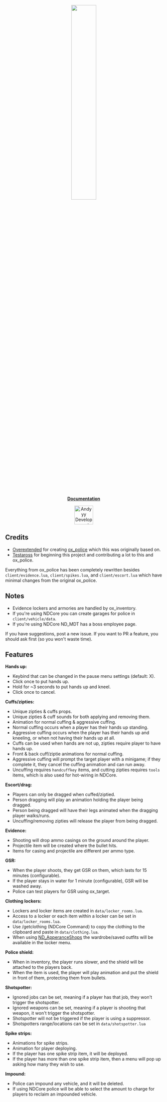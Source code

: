 <p  align="center">
    <a href="https://ndcore.dev" target="_blank">
        <img src="https://github.com/Testaross/ND_Police/assets/86536434/f8ab5177-c317-41f2-a35a-92d2a7b39ce5" width="40%" />
    </a>
</p>

<p align="center"><b><a href="https://ndcore.dev/">Documentation</a></b>

<div align="center">
    <a href="https://discord.gg/Z9Mxu72zZ6" target="_blank">
        <img src="https://discordapp.com/api/guilds/857672921912836116/widget.png?style=banner2" alt="Andyyy Development Server" height="60px" />
    </a>
</div>




## Credits
- [Overextended](https://github.com/overextended) for creating [ox_police](https://github.com/overextended/ox_police) which this was originally based on.
- [Testaross](https://github.com/Testaross) for beginning this project and contributing a lot to this and ox_police.

Everything from ox_police has been completely rewritten besides `client/evidence.lua`, `client/spikes.lua`, and `client/escort.lua` which have minimal changes from the original ox_police.

## Notes
- Evidence lockers and armories are handled by ox_inventory.
- If you're using NDCore you can create garages for police in `client/vehicle/data`.
- If you're using NDCore ND_MDT has a boss employee page.

If you have suggestions, post a new issue.
If you want to PR a feature, you should ask first (so you won't waste time).


## Features

**Hands up:**
* Keybind that can be changed in the pause menu settings (default: X).
* Click once to put hands up.
* Hold for ~3 seconds to put hands up and kneel.
* Click once to cancel.

**Cuffs/zipties:**
* Unique zipties & cuffs props.
* Unique zipties & cuff sounds for both applying and removing them.
* Animation for normal cuffing & aggressive cuffing.
* Normal cuffing occurs when a player has their hands up standing.
* Aggressive cuffing occurs when the player has their hands up and kneeling, or when not having their hands up at all.
* Cuffs can be used when hands are not up, zipties require player to have hands up.
* Front & back cuff/ziptie animations for normal cuffing.
* Aggressive cuffing will prompt the target player with a minigame; if they complete it, they cancel the cuffing animation and can run away.
* Uncuffing requires `handcuffkey` items, and cutting zipties requires `tools` items, which is also used for hot-wiring in NDCore.

**Escort/drag:**
* Players can only be dragged when cuffed/ziptied.
* Person dragging will play an animation holding the player being dragged.
* Person being dragged will have their legs animated when the dragging player walks/runs.
* Uncuffing/removing zipties will release the player from being dragged.

**Evidence:**
* Shooting will drop ammo casings on the ground around the player.
* Projectile item will be created where the bullet hits.
* Items for casing and projectile are different per ammo type.

**GSR:**
* When the player shoots, they get GSR on them, which lasts for 15 minutes (configurable).
* If the player stays in water for 1 minute (configurable), GSR will be washed away.
* Police can test players for GSR using ox_target.

**Clothing lockers:**
* Lockers and locker items are created in `data/locker_rooms.lua`.
* Access to a locker or each item within a locker can be set in `data/locker_rooms.lua`.
* Use /getclothing (NDCore Command) to copy the clothing to the clipboard and paste in `data/clothing.lua`.
* When using [ND_ApperanceShops](https://ndcore.dev/addons/appearanceshops) the wardrobe/saved outfits will be available in the locker menu.

**Police shield:**
* When in inventory, the player runs slower, and the shield will be attached to the players back.
* When the item is used, the player will play animation and put the shield in front of them, protecting them from bullets.

**Shotspotter:**
* Ignored jobs can be set, meaning if a player has that job, they won't trigger the shotspotter.
* Ignored weapons can be set, meaning if a player is shooting that weapon, it won't trigger the shotspotter.
* Shotspotter will not be triggered if the player is using a suppressor.
* Shotspotters range/locations can be set in `data/shotspotter.lua`

**Spike strips:**
* Animations for spike strips.
* Animation for player deploying.
* If the player has one spike strip item, it will be deployed.
* If the player has more than one spike strip item, then a menu will pop up asking how many they wish to use.

**Impound:**
* Police can impound any vehicle, and it will be deleted.
* If using NDCore police will be able to select the amount to charge for players to reclaim an impounded vehicle.

